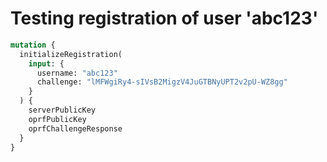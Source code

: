 # Testing registration of user 'abc123'

```graphql
mutation {
  initializeRegistration(
    input: {
      username: "abc123"
      challenge: "lMFWgiRy4-sIVsB2MigzV4JuGTBNyUPT2v2pU-WZ8gg"
    }
  ) {
    serverPublicKey
    oprfPublicKey
    oprfChallengeResponse
  }
}
```

